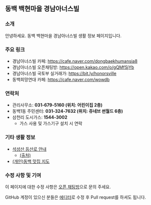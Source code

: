 ## 동백 백현마을 경남아너스빌 

### 소개

안녕하세요. 동백 백현마을 경남아너스빌 생활 정보 페이지입니다.

### 주요 링크

- 경남아너스빌 카페: https://cafe.naver.com/dongbaekhumansia8
- 경남아너스빌 오픈채팅방: https://open.kakao.com/o/gQMfSjYb
- 경남아너스빌 국토부 실거래가: https://bit.ly/honorsville
- 동백희망연대 카페: https://cafe.naver.com/wowdb

### 연락처

- 관리사무소: **031-679-5160 (위치: 어린이집 2층)**
- 동백1동 주민센터: **031-324-7632 (위치: 쥬네브 썬월드 6층)**
- 삼천리 도시가스: **1544-3002**
  - 가스 사용 및 가스기구 설치 시 연락

### 기타 생활 정보

-  [석성산 등산로 안내](https://user-images.githubusercontent.com/58725292/144945449-5697507a-cbe0-401b-b00f-c31c8e47d07d.png)
   - [(출처)](https://m.blog.daum.net/parthenon/6333519)
- [(개인)동백 맛집 지도](https://www.google.com/maps/d/u/0/edit?mid=1WsNHO3IxS9GSrMqNi4sDDa9NKDuO3FS_&ll=37.28348106767852%2C127.1656237167677&z=17)

### 수정 사항 및 기여

이 페이지에 대한 수정 사항은 [오픈 채팅방](https://open.kakao.com/o/gQMfSjYb)으로 문의 주세요.

GitHub 계정이 있으신 분들은 [에디터](https://github.com/dongbaek8/dongbaek8.github.io/edit/main/index.md)로 수정 후 Pull request를 하셔도 됩니다.
